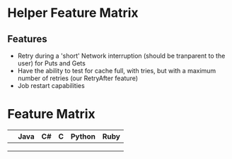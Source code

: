 Helper Feature Matrix
======================

## Features

* Retry during a 'short' Network interruption (should be tranparent to the user) for Puts and Gets
* Have the ability to test for cache full, with tries, but with a maximum number of retries (our RetryAfter feature)
* Job restart capabilities

Feature Matrix
========
|                                  |    Java     | C# | C | Python | Ruby |
|----------------------------------|:-----------:|:--:|:-:|:------:|:----:|
|                  |            |    |   |        |      |
|                             |             |    |   |        |      |
|                             |             |    |   |        |      |
